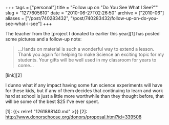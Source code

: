 +++
tags = ["personal"]
title = "Follow up on \"Do You See What I See?\""
slug = "1277605610"
date = "2010-06-27T02:26:50"
archive = ["2010-06"]
aliases = ["/post/740283432", "/post/740283432/follow-up-on-do-you-see-what-i-see"]
+++

The teacher from the [project I donated to earlier this year][1] has
posted some pictures and a follow-up note: 

> ...Hands on material is such a wonderful way to extend a lesson. Thank
> you again for helping to make Science an exciting topic for my students.
> Your gifts will be well used in my classroom for years to come...

[link][2]

I dunno what if any impact having some fun science experiments will have
for these kids, but if any of them decides that continuing to learn and
work hard at school is just a little more worthwhile than they thought
before, that will be some of the best $25 I've ever spent.

[1]: {{< relref "1261888140.md" >}}
[2]: http://www.donorschoose.org/donors/proposal.html?id=339508

